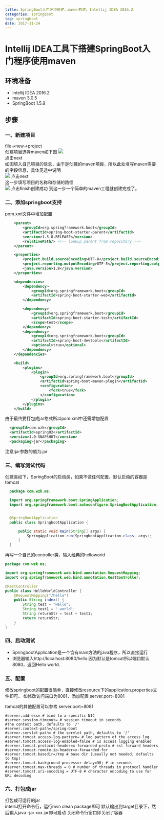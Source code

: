 ```yaml
---
title: SpringBoot入门环境搭建，maven构建，Intellij IDEA 2016.2
categories: springboot
tag: springboot
date: 2017-11-24
---
```


# Intellij IDEA工具下搭建SpringBoot入门程序使用maven

## 环境准备  
* Intellij IDEA 2016.2  
* maven 3.0.5  
* SpringBoot 1.5.8  

## 步骤
### 一、新建项目
file->new->project  
创建项目选择maven如下图
![](/images/springboot/springboot-new-1.jpeg)  
点击next  
如图填入自己项目的信息，由于是创建的maven项目，所以此处填写maven需要的字段信息，具体见途中说明  
![](/images/springboot/springboot-new-2.jpeg)
点击next  
这一步填写项目的名称和存储的路径  
![](/images/springboot/springboot-new-3.jpeg)
点击finish创建成功
到这一步一个简单的maven工程就创建完成了。
### 二、添加springboot支持
pom.xml文件中增加配置
``` xml
    <parent>
        <groupId>org.springframework.boot</groupId>
        <artifactId>spring-boot-starter-parent</artifactId>
        <version>1.5.8.RELEASE</version>
        <relativePath/> <!-- lookup parent from repository -->
    </parent>

    <properties>
        <project.build.sourceEncoding>UTF-8</project.build.sourceEncoding>
        <project.reporting.outputEncoding>UTF-8</project.reporting.outputEncoding>
        <java.version>1.8</java.version>
    </properties>

    <dependencies>
        <dependency>
            <groupId>org.springframework.boot</groupId>
            <artifactId>spring-boot-starter-web</artifactId>
        </dependency>

        <dependency>
            <groupId>org.springframework.boot</groupId>
            <artifactId>spring-boot-starter-test</artifactId>
            <scope>test</scope>
        </dependency>
        <dependency>
            <groupId>org.springframework.boot</groupId>
            <artifactId>spring-boot-devtools</artifactId>
            <optional>true</optional>
        </dependency>
    </dependencies>

    <build>
        <plugins>
            <plugin>
                <groupId>org.springframework.boot</groupId>
                <artifactId>spring-boot-maven-plugin</artifactId>
                <configuration>
                    <fork>true</fork>
                </configuration>
            </plugin>
        </plugins>
    </build>
```

由于最终要打包成jar格式所以pom.xml中还需增加配置  
``` xml
  <groupId>com.wzk</groupId>
  <artifactId>spring02</artifactId>
  <version>1.0-SNAPSHOT</version>
  <packaging>jar</packaging>
```
注意:<packaging>jar</packaging>参数的值为:jar

### 三、编写测试代码
创建类如下，SpringBoot的启动类，如果不做任何配置，默认启动的容器是tomcat
``` java
  package com.wzk.ms;

  import org.springframework.boot.SpringApplication;
  import org.springframework.boot.autoconfigure.SpringBootApplication;


  @SpringBootApplication
  public class SpringbootApplication {

      public static void main(String[] args) {
          SpringApplication.run(SpringbootApplication.class, args);
      }
  }
```

再写一个自己的controller类，输入经典的helloworld
``` java
package com.wzk.ms;

import org.springframework.web.bind.annotation.RequestMapping;
import org.springframework.web.bind.annotation.RestController;

@RestController
public class HelloWorldController {
    @RequestMapping("/hello")
    public String index() {
        String test = "Hello";
        String test1 = " world";
        String returnStr = test + test1;
        return returnStr;
    }
}
```

### 四、启动测试
* SpringbootApplication是一个含有main方法的java程序，所以直接运行
* 浏览器输入http://localhost:8080/hello
因为默认是tomcat所以端口默认8080，返回Hello world.

### 五、配置
修改springboot的配置很简单，直接修改resource下的application.properties文件即可。
如修改访问端口为8081，添加配置
server.port=8081

tomcat的其他配置可以参考
server.port=8081
```
#server.address= # bind to a specific NIC
#server.session-timeout= # session timeout in seconds
#the context path, defaults to '/'
#server.context-path=/spring-boot
#server.servlet-path= # the servlet path, defaults to '/'
#server.tomcat.access-log-pattern= # log pattern of the access log
#server.tomcat.access-log-enabled=false # is access logging enabled
#server.tomcat.protocol-header=x-forwarded-proto # ssl forward headers
#server.tomcat.remote-ip-header=x-forwarded-for
#server.tomcat.basedir=/tmp # base dir (usually not needed, defaults to tmp)
#server.tomcat.background-processor-delay=30; # in seconds
#server.tomcat.max-threads = 0 # number of threads in protocol handler
#server.tomcat.uri-encoding = UTF-8 # character encoding to use for URL decoding
```

### 六、打包成jar
打包成可运行的jar  
intelliJ打开命令行，运行mvn clean package即可
默认输出到target目录下，然后输入java -jar xxx.jar即可启动
关闭命令行窗口即关闭了容器
